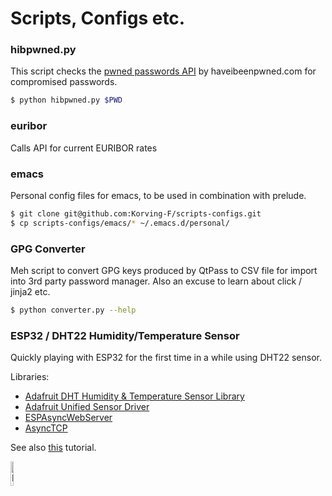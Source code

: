 # Scripts, Configs etc.

### hibpwned.py
This script checks the [pwned passwords API](https://haveibeenpwned.com/API/v2) by haveibeenpwned.com for compromised passwords.
 ``` bash
$ python hibpwned.py $PWD
 ```

### euribor
Calls API for current EURIBOR rates

### emacs
Personal config files for emacs, to be used in combination with prelude.

 ``` bash
$ git clone git@github.com:Korving-F/scripts-configs.git
$ cp scripts-configs/emacs/* ~/.emacs.d/personal/
 ```

### GPG Converter
Meh script to convert GPG keys produced by QtPass to CSV file for import into 3rd party password manager. Also an excuse to learn about click / jinja2 etc.
``` bash
$ python converter.py --help
```

### ESP32 / DHT22 Humidity/Temperature Sensor
Quickly playing with ESP32 for the first time in a while using DHT22 sensor.

Libraries:

* [Adafruit DHT Humidity & Temperature Sensor Library ](https://github.com/adafruit/DHT-sensor-library)
* [Adafruit Unified Sensor Driver](https://github.com/adafruit/Adafruit_Sensor)
* [ESPAsyncWebServer](https://github.com/me-no-dev/ESPAsyncWebServer)
* [AsyncTCP](https://github.com/me-no-dev/AsyncTCP)

See also [this](https://randomnerdtutorials.com/esp32-dht11-dht22-temperature-humidity-web-server-arduino-ide/) tutorial. 

<img src="hhttps://raw.githubusercontent.com/Korving-F/scripts-configs/master/dht22-webserver/breadbord.jpg?sanitize=true" alt="ESP32" height="10%" width="10%">
